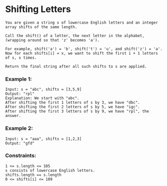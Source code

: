 # Shifting Letters

    You are given a string s of lowercase English letters and an integer array shifts of the same length.

    Call the shift() of a letter, the next letter in the alphabet, (wrapping around so that 'z' becomes 'a').

    For example, shift('a') = 'b', shift('t') = 'u', and shift('z') = 'a'.
    Now for each shifts[i] = x, we want to shift the first i + 1 letters of s, x times.

    Return the final string after all such shifts to s are applied.

### Example 1:

    Input: s = "abc", shifts = [3,5,9]
    Output: "rpl"
    Explanation: We start with "abc".
    After shifting the first 1 letters of s by 3, we have "dbc".
    After shifting the first 2 letters of s by 5, we have "igc".
    After shifting the first 3 letters of s by 9, we have "rpl", the answer.

### Example 2:

    Input: s = "aaa", shifts = [1,2,3]
    Output: "gfd"


### Constraints:

    1 <= s.length <= 105
    s consists of lowercase English letters.
    shifts.length == s.length
    0 <= shifts[i] <= 109

